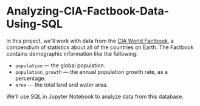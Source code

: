 # Analyzing-CIA-Factbook-Data-Using-SQL

In this project, we'll work with data from the [CIA World Factbook](https://www.cia.gov/the-world-factbook/), a compendium of statistics about all of the countries on Earth. The Factbook contains demographic information like the following:

* `population` — the global population.
* `population_growth` — the annual population growth rate, as a percentage.
* `area` — the total land and water area.

We'll use SQL in Jupyter Notebook to analyze data from this database.
